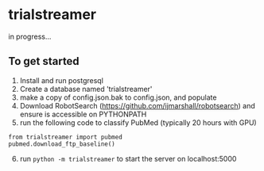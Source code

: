 # trialstreamer

in progress...

## To get started

1. Install and run postgresql
2. Create a database named 'trialstreamer'
3. make a copy of config.json.bak to config.json, and populate
4. Download RobotSearch (https://github.com/ijmarshall/robotsearch) and ensure is accessible on PYTHONPATH
5. run the following code to classify PubMed (typically 20 hours with GPU)
```
from trialstreamer import pubmed
pubmed.download_ftp_baseline()
```
6. run `python -m trialstreamer` to start the server on localhost:5000

 
